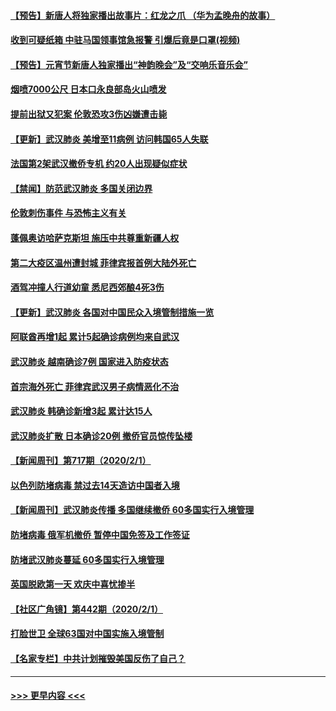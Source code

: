 #### [【预告】新唐人将独家播出故事片：红龙之爪 （华为孟晚舟的故事）](../pages/prog202/a102767728.md?t=02031655) 
#### [收到可疑纸箱 中驻马国领事馆急报警 引爆后竟是口罩(视频)](../pages/prog202/a102767695.md?t=02031655) 
#### [【预告】元宵节新唐人独家播出“神韵晚会”及“交响乐音乐会”](../pages/prog202/a102767674.md?t=02031655) 
#### [烟喷7000公尺 日本口永良部岛火山喷发](../pages/prog202/a102767687.md?t=02031655) 
#### [提前出狱又犯案 伦敦恐攻3伤凶嫌遭击毙](../pages/prog202/a102767635.md?t=02031655) 
#### [【更新】武汉肺炎 美增至11病例 访问韩国65人失联](../pages/prog202/a102758911.md?t=02031655) 
#### [法国第2架武汉撤侨专机 约20人出现疑似症状](../pages/prog202/a102767617.md?t=02031655) 
#### [【禁闻】防范武汉肺炎  多国关闭边界](../pages/prog202/a102767542.md?t=02031655) 
#### [伦敦刺伤事件 与恐怖主义有关](../pages/prog202/a102767509.md?t=02031655) 
#### [蓬佩奥访哈萨克斯坦 施压中共尊重新疆人权](../pages/prog202/a102767395.md?t=02031655) 
#### [第二大疫区温州遭封城 菲律宾报首例大陆外死亡](../pages/prog202/a102767388.md?t=02031655) 
#### [酒驾冲撞人行道幼童 悉尼西郊酿4死3伤](../pages/prog202/a102767238.md?t=02031655) 
#### [【更新】武汉肺炎 各国对中国民众入境管制措施一览](../pages/prog202/a102767170.md?t=02031655) 
#### [阿联酋再增1起 累计5起确诊病例均来自武汉](../pages/prog202/a102767207.md?t=02031655) 
#### [武汉肺炎 越南确诊7例 国家进入防疫状态](../pages/prog202/a102767186.md?t=02031655) 
#### [首宗海外死亡 菲律宾武汉男子病情恶化不治](../pages/prog202/a102767150.md?t=02031655) 
#### [武汉肺炎 韩确诊新增3起 累计达15人](../pages/prog202/a102767132.md?t=02031655) 
#### [武汉肺炎扩散 日本确诊20例 撤侨官员惊传坠楼](../pages/prog202/a102767109.md?t=02031655) 
#### [【新闻周刊】第717期（2020/2/1）](../pages/prog202/a102767114.md?t=02031655) 
#### [以色列防堵病毒 禁过去14天造访中国者入境](../pages/prog202/a102767091.md?t=02031655) 
#### [【新闻周刊】武汉肺炎传播 多国继续撤侨 60多国实行入境管理](../pages/prog202/a102767044.md?t=02031655) 
#### [防堵病毒 俄军机撤侨 暂停中国免签及工作签证](../pages/prog202/a102767084.md?t=02031655) 
#### [防堵武汉肺炎蔓延 60多国实行入境管理](../pages/prog202/a102766756.md?t=02031655) 
#### [英国脱欧第一天 欢庆中喜忧掺半](../pages/prog202/a102766971.md?t=02031655) 
#### [【社区广角镜】第442期（2020/2/1）](../pages/prog202/a102766826.md?t=02031655) 
#### [打脸世卫 全球63国对中国实施入境管制](../pages/prog202/a102766497.md?t=02031655) 
#### [【名家专栏】中共计划摧毁美国反伤了自己？](../pages/prog202/a102766174.md?t=02031655) 

----
#### [ >>> 更早内容 <<< ](../indexes/prog202-earlier.md)

